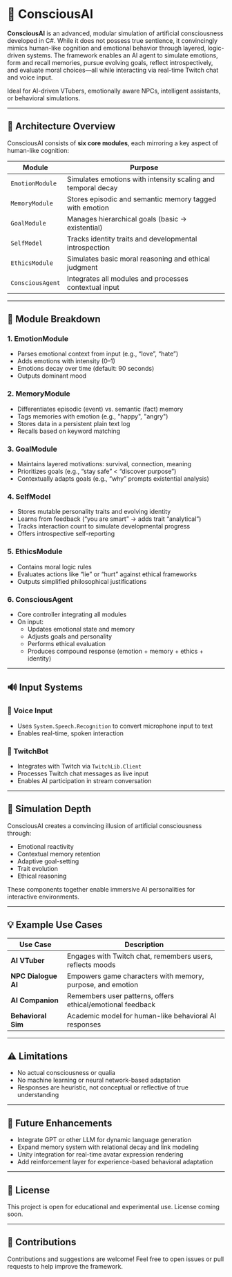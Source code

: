 # 🤖 ConsciousAI

**ConsciousAI** is an advanced, modular simulation of artificial consciousness developed in C#. While it does not possess true sentience, it convincingly mimics human-like cognition and emotional behavior through layered, logic-driven systems. The framework enables an AI agent to simulate emotions, form and recall memories, pursue evolving goals, reflect introspectively, and evaluate moral choices—all while interacting via real-time Twitch chat and voice input.

Ideal for AI-driven VTubers, emotionally aware NPCs, intelligent assistants, or behavioral simulations.

---

## 🧠 Architecture Overview

ConsciousAI consists of **six core modules**, each mirroring a key aspect of human-like cognition:

| Module         | Purpose |
|----------------|---------|
| `EmotionModule`   | Simulates emotions with intensity scaling and temporal decay |
| `MemoryModule`    | Stores episodic and semantic memory tagged with emotion |
| `GoalModule`      | Manages hierarchical goals (basic → existential) |
| `SelfModel`       | Tracks identity traits and developmental introspection |
| `EthicsModule`    | Simulates basic moral reasoning and ethical judgment |
| `ConsciousAgent`  | Integrates all modules and processes contextual input |

---

## 🧩 Module Breakdown

### 1. EmotionModule
- Parses emotional context from input (e.g., “love”, “hate”)
- Adds emotions with intensity (0–1)
- Emotions decay over time (default: 90 seconds)
- Outputs dominant mood

### 2. MemoryModule
- Differentiates episodic (event) vs. semantic (fact) memory
- Tags memories with emotion (e.g., "happy", "angry")
- Stores data in a persistent plain text log
- Recalls based on keyword matching

### 3. GoalModule
- Maintains layered motivations: survival, connection, meaning
- Prioritizes goals (e.g., “stay safe” < “discover purpose”)
- Contextually adapts goals (e.g., “why” prompts existential analysis)

### 4. SelfModel
- Stores mutable personality traits and evolving identity
- Learns from feedback (“you are smart” → adds trait “analytical”)
- Tracks interaction count to simulate developmental progress
- Offers introspective self-reporting

### 5. EthicsModule
- Contains moral logic rules
- Evaluates actions like “lie” or “hurt” against ethical frameworks
- Outputs simplified philosophical justifications

### 6. ConsciousAgent
- Core controller integrating all modules
- On input:
  - Updates emotional state and memory
  - Adjusts goals and personality
  - Performs ethical evaluation
  - Produces compound response (emotion + memory + ethics + identity)

---

## 🔊 Input Systems

### 🎤 Voice Input
- Uses `System.Speech.Recognition` to convert microphone input to text
- Enables real-time, spoken interaction

### 💬 TwitchBot
- Integrates with Twitch via `TwitchLib.Client`
- Processes Twitch chat messages as live input
- Enables AI participation in stream conversation

---

## 🧠 Simulation Depth

ConsciousAI creates a convincing illusion of artificial consciousness through:
- Emotional reactivity
- Contextual memory retention
- Adaptive goal-setting
- Trait evolution
- Ethical reasoning

These components together enable immersive AI personalities for interactive environments.

---

## 💡 Example Use Cases

| Use Case             | Description |
|----------------------|-------------|
| **AI VTuber**        | Engages with Twitch chat, remembers users, reflects moods |
| **NPC Dialogue AI**  | Empowers game characters with memory, purpose, and emotion |
| **AI Companion**     | Remembers user patterns, offers ethical/emotional feedback |
| **Behavioral Sim**   | Academic model for human-like behavioral AI responses |

---

## ⚠️ Limitations

- No actual consciousness or qualia
- No machine learning or neural network-based adaptation
- Responses are heuristic, not conceptual or reflective of true understanding

---

## 🚧 Future Enhancements

- Integrate GPT or other LLM for dynamic language generation
- Expand memory system with relational decay and link modeling
- Unity integration for real-time avatar expression rendering
- Add reinforcement layer for experience-based behavioral adaptation

---

## 📄 License

This project is open for educational and experimental use. License coming soon.

---

## 🙌 Contributions

Contributions and suggestions are welcome! Feel free to open issues or pull requests to help improve the framework.
